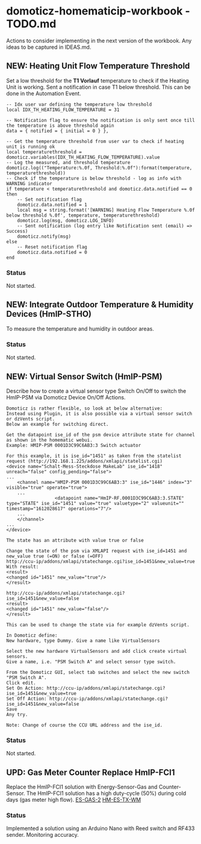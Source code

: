 # domoticz-homematicip-workbook - TODO.md
Actions to consider implementing in the next version of the workbook.
Any ideas to be captured in IDEAS.md.

## NEW: Heating Unit Flow Temperature Threshold
Set a low threshold for the **T1 Vorlauf** temperature to check if the Heating Unit is working.
Sent a notification in case T1 below threshold.
This can be done in the Automation Event.
```
-- Idx user var defining the temperature low threshold
local IDX_TH_HEATING_FLOW_TEMPERATURE = 31

-- Notification flag to ensure the notification is only sent once till the temperature is above threshold again
data = { notified = { initial = 0 } },
	
-- Get the temperature threshold from user var to check if heating unit is running ok
local temperaturethreshold = domoticz.variables(IDX_TH_HEATING_FLOW_TEMPERATURE).value
-- Log the measured, and threshold temperature
domoticz.log(("Temperature:%.0f, Threshold:%.0f"):format(temperature, temperaturethreshold))
-- Check if the temperature is below threshold - log as info with WARNING indicator
if temperature < temperaturethreshold and domoticz.data.notified == 0 then
	-- Set notification flag
	domoticz.data.notified = 1
	local msg = string.format('[WARNING] Heating Flow Temperature %.0f below threshold %.0f', temperature, temperaturethreshold)
	domoticz.log(msg, domoticz.LOG_INFO)
	-- Sent notification (log entry like Notification sent (email) => Success)
	domoticz.notify(msg)
else
	-- Reset notification flag
	domoticz.data.notified = 0
end
```
### Status
Not started.

## NEW: Integrate Outdoor Temperature & Humidity Devices (HmIP-STHO)
To measure the temperature and humidity in outdoor areas.
### Status
Not started.

## NEW: Virtual Sensor Switch (HmIP-PSM)
Describe how to create a virtual sensor type Switch On/Off to switch the HmIP-PSM via Domoticz Device On/Off Actions.
```
Domoticz is rather flexible, so look at below alternative:
Instead using Plugin, it is also possible via a virtual sensor switch or dzVents script.
Below an example for switching direct.

Get the datapoint ise_id of the psm device attribute state for channel as shown in the homematic webui.
Example: HMIP-PSM 0001D3C99C6AB3:3 Switch actuator

For this example, it is ise_id="1451" as taken from the statelist request (http://192.168.1.225/addons/xmlapi/statelist.cgi) 
<device name="Schalt-Mess-Steckdose MakeLab" ise_id="1418" unreach="false" config_pending="false">
...
	<channel name="HMIP-PSM 0001D3C99C6AB3:3" ise_id="1446" index="3" visible="true" operate="true">
	...
				  <datapoint name="HmIP-RF.0001D3C99C6AB3:3.STATE" type="STATE" ise_id="1451" value="true" valuetype="2" valueunit="" timestamp="1612028617" operations="7"/>
	...
	</channel>
...
</device>

The state has an attribute with value true or false

Change the state of the psm via XMLAPI request with ise_id=1451 and new_value true (=ON) or false (=OFF)
http://ccu-ip/addons/xmlapi/statechange.cgi?ise_id=1451&new_value=true
With result:
<result>
<changed id="1451" new_value="true"/>
</result>

http://ccu-ip/addons/xmlapi/statechange.cgi?ise_id=1451&new_value=false
<result>
<changed id="1451" new_value="false"/>
</result>

This can be used to change the state via for example dzVents script.

In Domoticz define:
New hardware, type Dummy. Give a name like VirtualSensors

Select the new hardware VirtualSensors and add click create virtual sensors.
Give a name, i.e. "PSM Switch A" and select sensor type switch.

From the Domoticz GUI, select tab switches and select the new switch "PSM Switch A".
Click edit.
Set On Action: http://ccu-ip/addons/xmlapi/statechange.cgi?ise_id=1451&new_value=true
Set Off Action: http://ccu-ip/addons/xmlapi/statechange.cgi?ise_id=1451&new_value=false
Save
Any try.

Note: Change of course the CCU URL address and the ise_id.
```
### Status
Not started.

## UPD: Gas Meter Counter Replace HmIP-FCI1
Replace the HmIP-FCI1 solution with Energy-Sensor-Gas and Counter-Sensor.
The HmIP-FCI1 solution has a high duty-cycle (50%) during cold days (gas meter high flow).
[ES-GAS-2](https://de.elv.com/elv-energy-sensor-gas-2-es-gas-2-156782?fs=3325670775)
[HM-ES-TX-WM](https://de.elv.com/elv-homematic-komplettbausatz-zaehlersensor-sendeeinheit-stromgas-hm-es-tx-wm-fuer-smart-home-hausautomation-140143)
### Status
Implemented a solution using an Arduino Nano with Reed switch and RF433 sender.
Monitoring accuracy.
